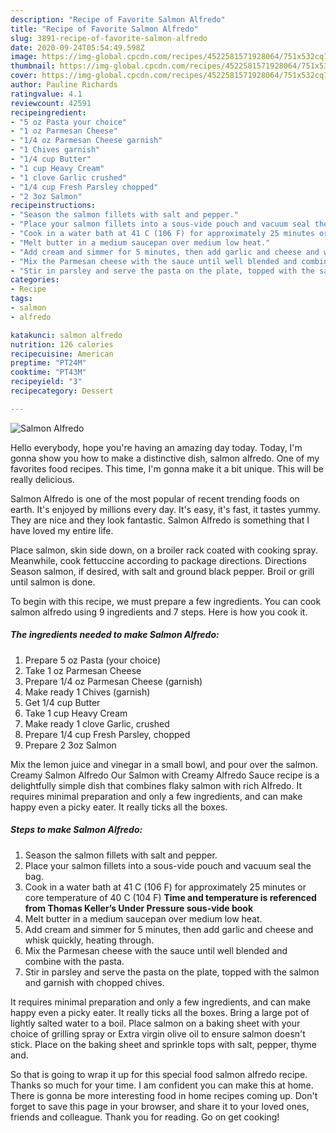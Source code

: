```yaml
---
description: "Recipe of Favorite Salmon Alfredo"
title: "Recipe of Favorite Salmon Alfredo"
slug: 3891-recipe-of-favorite-salmon-alfredo
date: 2020-09-24T05:54:49.598Z
image: https://img-global.cpcdn.com/recipes/4522581571928064/751x532cq70/salmon-alfredo-recipe-main-photo.jpg
thumbnail: https://img-global.cpcdn.com/recipes/4522581571928064/751x532cq70/salmon-alfredo-recipe-main-photo.jpg
cover: https://img-global.cpcdn.com/recipes/4522581571928064/751x532cq70/salmon-alfredo-recipe-main-photo.jpg
author: Pauline Richards
ratingvalue: 4.1
reviewcount: 42591
recipeingredient:
- "5 oz Pasta your choice"
- "1 oz Parmesan Cheese"
- "1/4 oz Parmesan Cheese garnish"
- "1 Chives garnish"
- "1/4 cup Butter"
- "1 cup Heavy Cream"
- "1 clove Garlic crushed"
- "1/4 cup Fresh Parsley chopped"
- "2 3oz Salmon"
recipeinstructions:
- "Season the salmon fillets with salt and pepper."
- "Place your salmon fillets into a sous-vide pouch and vacuum seal the bag."
- "Cook in a water bath at 41 C (106 F) for approximately 25 minutes or core temperature of 40 C (104 F)  **Time and temperature is referenced from Thomas Keller’s Under Pressure sous-vide book**"
- "Melt butter in a medium saucepan over medium low heat."
- "Add cream and simmer for 5 minutes, then add garlic and cheese and whisk quickly, heating through."
- "Mix the Parmesan cheese with the sauce until well blended and combine with the pasta."
- "Stir in parsley and serve the pasta on the plate, topped with the salmon and garnish with chopped chives."
categories:
- Recipe
tags:
- salmon
- alfredo

katakunci: salmon alfredo 
nutrition: 126 calories
recipecuisine: American
preptime: "PT24M"
cooktime: "PT43M"
recipeyield: "3"
recipecategory: Dessert

---
```



![Salmon Alfredo](https://img-global.cpcdn.com/recipes/4522581571928064/751x532cq70/salmon-alfredo-recipe-main-photo.jpg)

Hello everybody, hope you're having an amazing day today. Today, I'm gonna show you how to make a distinctive dish, salmon alfredo. One of my favorites food recipes. This time, I'm gonna make it a bit unique. This will be really delicious.

Salmon Alfredo is one of the most popular of recent trending foods on earth. It's enjoyed by millions every day. It's easy, it's fast, it tastes yummy. They are nice and they look fantastic. Salmon Alfredo is something that I have loved my entire life.

Place salmon, skin side down, on a broiler rack coated with cooking spray. Meanwhile, cook fettuccine according to package directions. Directions Season salmon, if desired, with salt and ground black pepper. Broil or grill until salmon is done.


To begin with this recipe, we must prepare a few ingredients. You can cook salmon alfredo using 9 ingredients and 7 steps. Here is how you cook it.

<!--inarticleads1-->

##### The ingredients needed to make Salmon Alfredo:

1. Prepare 5 oz Pasta (your choice)
1. Take 1 oz Parmesan Cheese
1. Prepare 1/4 oz Parmesan Cheese (garnish)
1. Make ready 1 Chives (garnish)
1. Get 1/4 cup Butter
1. Take 1 cup Heavy Cream
1. Make ready 1 clove Garlic, crushed
1. Prepare 1/4 cup Fresh Parsley, chopped
1. Prepare 2 3oz Salmon


Mix the lemon juice and vinegar in a small bowl, and pour over the salmon. Creamy Salmon Alfredo Our Salmon with Creamy Alfredo Sauce recipe is a delightfully simple dish that combines flaky salmon with rich Alfredo. It requires minimal preparation and only a few ingredients, and can make happy even a picky eater. It really ticks all the boxes. 

<!--inarticleads2-->

##### Steps to make Salmon Alfredo:

1. Season the salmon fillets with salt and pepper.
1. Place your salmon fillets into a sous-vide pouch and vacuum seal the bag.
1. Cook in a water bath at 41 C (106 F) for approximately 25 minutes or core temperature of 40 C (104 F)  **Time and temperature is referenced from Thomas Keller’s Under Pressure sous-vide book**
1. Melt butter in a medium saucepan over medium low heat.
1. Add cream and simmer for 5 minutes, then add garlic and cheese and whisk quickly, heating through.
1. Mix the Parmesan cheese with the sauce until well blended and combine with the pasta.
1. Stir in parsley and serve the pasta on the plate, topped with the salmon and garnish with chopped chives.


It requires minimal preparation and only a few ingredients, and can make happy even a picky eater. It really ticks all the boxes. Bring a large pot of lightly salted water to a boil. Place salmon on a baking sheet with your choice of grilling spray or Extra virgin olive oil to ensure salmon doesn&#39;t stick. Place on the baking sheet and sprinkle tops with salt, pepper, thyme and. 

So that is going to wrap it up for this special food salmon alfredo recipe. Thanks so much for your time. I am confident you can make this at home. There is gonna be more interesting food in home recipes coming up. Don't forget to save this page in your browser, and share it to your loved ones, friends and colleague. Thank you for reading. Go on get cooking!
